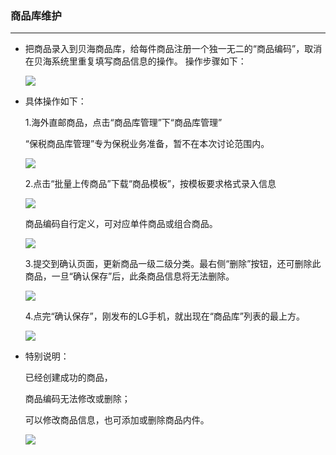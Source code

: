 ### 商品库维护

---

* 把商品录入到贝海商品库，给每件商品注册一个独一无二的“商品编码”，取消在贝海系统里重复填写商品信息的操作。 操作步骤如下：

  ![](http://sellerhub.ymatou.com/helpview/img/spkwh_1.jpg)

* 具体操作如下：

  1.海外直邮商品，点击“商品库管理”下“商品库管理”

  “保税商品库管理”专为保税业务准备，暂不在本次讨论范围内。

  ![](http://sellerhub.ymatou.com/helpview/img/spkwh_2.jpg)

  2.点击“批量上传商品”下载“商品模板”，按模板要求格式录入信息

  ![](http://sellerhub.ymatou.com/helpview/img/spkwh_3.jpg)

  商品编码自行定义，可对应单件商品或组合商品。

  ![](http://sellerhub.ymatou.com/helpview/img/spkwh_4.jpg)

  3.提交到确认页面，更新商品一级二级分类。最右侧“删除”按钮，还可删除此商品，一旦“确认保存”后，此条商品信息将无法删除。

  ![](http://sellerhub.ymatou.com/helpview/img/spkwh_5.jpg)

  4.点完“确认保存”，刚发布的LG手机，就出现在“商品库”列表的最上方。

  ![](http://sellerhub.ymatou.com/helpview/img/spkwh_6.jpg)

* 特别说明：

  已经创建成功的商品，

  商品编码无法修改或删除；

  可以修改商品信息，也可添加或删除商品内件。

  ![](http://sellerhub.ymatou.com/helpview/img/spkwh_7.jpg)



